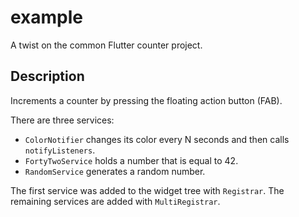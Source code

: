 # example

A twist on the common Flutter counter project. 

## Description

Increments a counter by pressing the floating action button (FAB).

There are three services:
- `ColorNotifier` changes its color every N seconds and then calls `notifyListeners`.
- `FortyTwoService` holds a number that is equal to 42.
- `RandomService` generates a random number.

The first service was added to the widget tree with `Registrar`. The remaining services are added with `MultiRegistrar`.